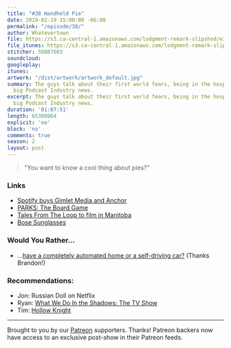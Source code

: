 ```yaml
---
title: "#38 Handheld Pie"
date: 2019-02-19 15:00:00 -06:00
permalink: "/episode/38/"
author: Whatevertown
file: https://s3.ca-central-1.amazonaws.com/lodgment-remark-slipshod/e38.mp3
file_itunes: https://s3.ca-central-1.amazonaws.com/lodgment-remark-slipshod/e38.m4a
stitcher: 58887603
soundcloud: 
googleplay: 
itunes: 
artwork: "/dist/artwork/artwork_default.jpg"
summary: The guys talk about their first world fears, being in the hospital, and some
  big Podcast Industry news.
excerpt: The guys talk about their first world fears, being in the hospital, and some
  big Podcast Industry news.
duration: '01:07:51'
length: 65308964
explicit: 'no'
block: 'no'
comments: true
season: 2
layout: post
---
```


> "You want to know a cool thing about pies?"

### Links
- [Spotify buys Gimlet Media and Anchor](https://www.theverge.com/2019/2/6/18213462/spotify-podcasts-gimlet-anchor-acquisition)
- [PARKS: The Board Game](https://www.kickstarter.com/projects/keymastergames/parks-the-board-game)
- [Tales From The Loop to film in Manitoba](https://www.cbc.ca/news/canada/manitoba/tales-from-the-loop-amazon-tv-series-1.4991531)
- [Bose Sunglasses](https://www.bose.com/en_us/products/wearables/frames.html)

### Would You Rather…
- …​[have a completely automated home or a self-driving car?](https://twitter.com/thebranbran/status/1091161990276546566) (Thanks Brandon!)

### Recommendations:
- Jon: Russian Doll on Netflix
- Ryan: [What We Do In the Shadows: The TV Show](https://www.youtube.com/watch?v=SyZi3rJPENs)
- Tim: [Hollow Knight](https://hollowknight.com)

---

Brought to you by our [Patreon](https://www.patreon.com/whatevertown) supporters. Thanks! Patreon backers now have access to an exclusive post-show in their Patreon feeds.
